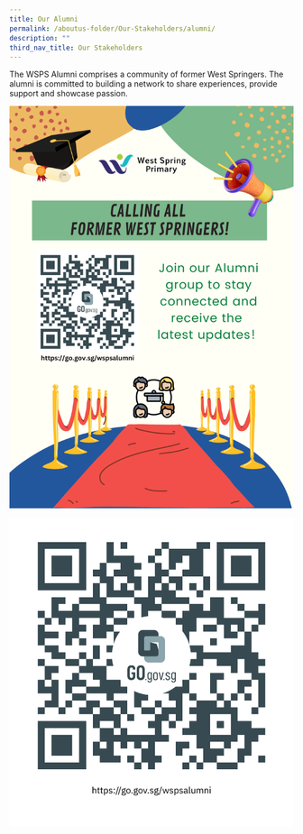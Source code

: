 ```yaml
---
title: Our Alumni
permalink: /aboutus-folder/Our-Stakeholders/alumni/
description: ""
third_nav_title: Our Stakeholders
---
```



The WSPS Alumni comprises a community of former West Springers. The alumni is committed to building a network to share experiences, provide support and showcase passion.


![](/images/Alumni/WSPS%20Alumni%20Poster_Website.png)

![](/images/Alumni/QR%20Code_wspsalumni.png)